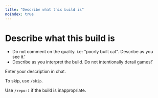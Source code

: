 ```yaml
---
title: "Describe what this build is"
noIndex: true
---
```


# Describe what this build is

- Do not comment on the quality. i.e: "poorly built cat". Describe as you see it.'
- Describe as you interpret the build. Do not intentionally derail games!\`

Enter your description in chat.

To skip, use `/skip`.

Use `/report` if the build is inappropriate.
